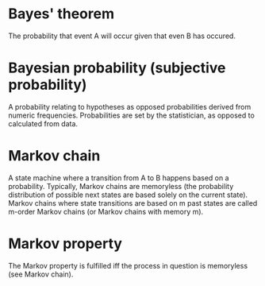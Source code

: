 # Bayes' theorem
The probability that event A will occur given that even B has occured.

# Bayesian probability (subjective probability)
A probability relating to hypotheses as opposed probabilities derived from numeric frequencies. Probabilities are set by the statistician, as opposed to calculated from data.

# Markov chain
A state machine where a transition from A to B happens based on a probability. Typically, Markov chains are memoryless (the probability distribution of possible next states are based solely on the current state). Markov chains where state transitions are based on m past states are called m-order Markov chains (or Markov chains with memory m).

# Markov property
The Markov property is fulfilled iff the process in question is memoryless (see Markov chain).